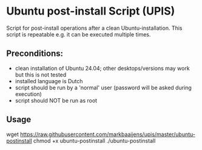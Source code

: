 # Ubuntu post-install Script (UPIS)
Script for post-install operations after a clean Ubuntu-installation. This script is repeatable e.g. it can be executed multiple times.

## Preconditions:
- clean installation of Ubuntu 24.04; other desktops/versions may work but this is not tested
- installed language is Dutch
- script should be run by a 'normal' user (password will be asked during execution)
- script should NOT be run as root 

## Usage
wget https://raw.githubusercontent.com/markbaaijens/upis/master/ubuntu-postinstall
chmod +x ubuntu-postinstall
./ubuntu-postinstall
